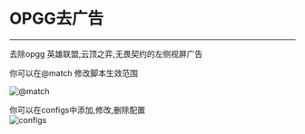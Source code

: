 # OPGG去广告

------



去除opgg 英雄联盟,云顶之弈,无畏契约的左侧视屏广告<br>

你可以在@match 修改脚本生效范围<br>

![@match](https://i.imgur.com/kzfSeGD.png)

你可以在configs中添加,修改,删除配置<br>
![configs](https://i.imgur.com/gfWC3BU.png)
